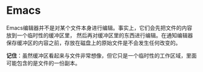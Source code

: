 Emacs
================================
Emacs编辑器并不是对某个文件本身进行编辑。事实上，它们会先把文件的内容放到一个临时性的缓冲区里，
然后再对缓冲区里的东西进行编辑。在通知编辑器保存缓冲区的内容之前，存放在磁盘上的原始文件是不会发生任何改变的。

**记住**：虽然缓冲区看起来与文件非常想像，但它只是一个临时性的工作区域，里面可能包含的是文件的一份副本。
